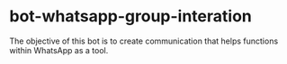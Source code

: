 # bot-whatsapp-group-interation
The objective of this bot is to create communication that helps functions within WhatsApp as a tool.
